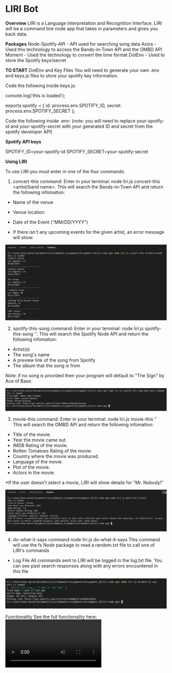 # LIRI Bot

**Overview**
LIRI is a Language Interpretation and Recognition Interface. LIRI will be a command line node app that takes in parameters and gives you back data.

**Packages**
Node-Spotify-API - API used for searching song data
Axios - Used this technology to access the Bands-in-Town API and the OMBD API
Moment - Used the technology to convert the time format
DotEnv - Used to store the Spotify keys/secret

**TO START**
DotEnv and Key Files
You will need to generate your own .env and keys.js files to store your spotify key information.

Code the following inside keys.js:

console.log('this is loaded');

exports.spotify = {
id: process.env.SPOTIFY_ID,
secret: process.env.SPOTIFY_SECRET
};

Code the following inside .env:
(note: you will need to replace your-spotify-id and your-spotify-secret with your generated ID and secret from the spotify developer API)

**Spotify API keys**

SPOTIFY_ID=your-spotify-id
SPOTIFY_SECRET=your-spotify-secret

**Using LIRI**

To use LIRI you must enter in one of the four commands:

1. concert-this command:
   Enter in your terminal: node liri.js concert-this <artist/band name>.
   This will search the Bands-in-Town API and return the following infomation:

- Name of the venue
- Venue location
- Date of the Event ("MM/DD/YYYY")

- If there isn't any upcoming events for the given artist, an error message will show.

<img src="https://github.com/warnerak/liri-node-app/blob/master/images/LIRI_ConcertThis.PNG" />

2. spotify-this-song command:
   Enter in your terminal: node liri.js spotify-this-song '<song title>'.
   This will search the Spotify Node API and return the following infomation:

- Artist(s)
- The song's name
- A preview link of the song from Spotify
- The album that the song is from

Note: if no song is provided then your program will default to "The Sign" by Ace of Base.

<img src="https://github.com/warnerak/liri-node-app/blob/master/images/LIRI_SpotifyThisSong.PNG" />

3. movie-this command:
   Enter in your terminal: node liri.js movie-this '<movie title>'
   This will search the OMBD API and return the following infomation:

- Title of the movie.
- Year the movie came out.
- IMDB Rating of the movie.
- Rotten Tomatoes Rating of the movie.
- Country where the movie was produced.
- Language of the movie.
- Plot of the movie.
- Actors in the movie.

\*If the user doesn't select a movie, LIRI will show details for "Mr. Nobody!"

<img src="https://github.com/warnerak/liri-node-app/blob/master/images/LIRI_MovieThis.PNG" />

4. do-what-it-says command
   node liri.js do-what-it-says This command will use the fs Node package to read a random.txt file to call one of LIRI's commands

- Log File
  All commands sent to LIRI will be logged in the log.txt file. You can see past search responses along with any errors encountered in this file

<img src="https://github.com/warnerak/liri-node-app/blob/master/images/LIRI_DoWhatItSays.PNG" />

Functionality
See the full functionality here: ![movie!](https://raw.githubusercontent.com/kenzrad/liri-node-app/master/screen-prints/functionality.mov)
